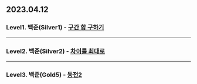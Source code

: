 ## 2023.04.12

### Level1. 백준(Silver1) - [ 구간 합 구하기](https://www.acmicpc.net/problem/11660)

---

### Level2. 백준(Silver2) - [차이를 최대로](https://www.acmicpc.net/problem/10819)

---

### Level3. 백준(Gold5) - [동전2](https://www.acmicpc.net/problem/2294)
